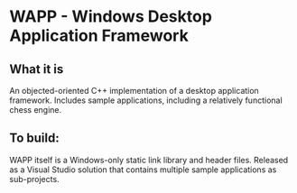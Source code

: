 # WAPP - Windows Desktop Application Framework
## What it is
An objected-oriented C++ implementation of a desktop application framework. Includes sample applications, including a relatively functional chess engine.
## To build:
WAPP itself is a Windows-only static link library and header files. Released as a Visual Studio solution that contains multiple sample applications as sub-projects.
